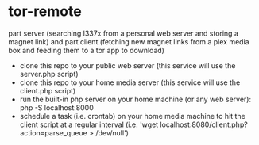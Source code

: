 # tor-remote
part server (searching l337x from a personal web server and storing a magnet link) and part client (fetching new magnet links from a plex media box and feeding them to a tor app to download)

* clone this repo to your public web server (this service will use the server.php script)
* clone this repo to your home media server (this service will use the client.php script)
* run the built-in php server on your home machine (or any web server): php -S localhost:8000
* schedule a task (i.e. crontab) on your home media machine to hit the client script at a regular interval (i.e. 'wget localhost:8080/client.php?action=parse_queue > /dev/null')
